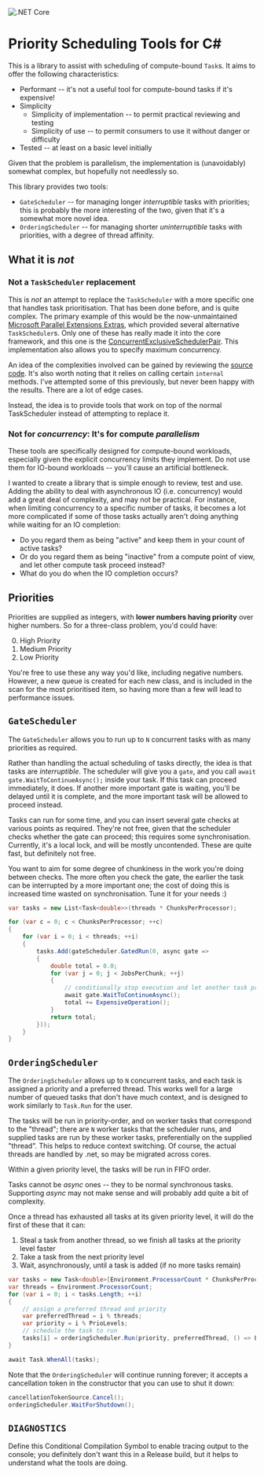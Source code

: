 ![.NET Core](https://github.com/mike-barber/csharp-priority-scheduling-tools/workflows/.NET%20Core/badge.svg?branch=master)

# Priority Scheduling Tools for C#

This is a library to assist with scheduling of compute-bound `Task`s. It aims to offer the following characteristics:

* Performant -- it's not a useful tool for compute-bound tasks if it's expensive!
* Simplicity
    * Simplicity of implementation -- to permit practical reviewing and testing
    * Simplicity of use -- to permit consumers to use it without danger or difficulty
* Tested -- at least on a basic level initially

Given that the problem is parallelism, the implementation is (unavoidably) somewhat complex, but hopefully not needlessly so.

This library provides two tools: 

* `GateScheduler` -- for managing longer *interruptible* tasks with priorities; this is probably the more interesting of the two, given that it's a somewhat more novel idea.
* `OrderingScheduler` -- for managing shorter *uninterruptible* tasks with priorities, with a degree of thread affinity.

## What it is *not* 

### Not a `TaskScheduler` replacement

This is *not* an attempt to replace the `TaskScheduler` with a more specific one that handles task prioritisation. That has been done before, and is quite complex. The primary example of this would be the now-unmaintained [Microsoft Parallel Extensions Extras](https://devblogs.microsoft.com/pfxteam/a-tour-of-parallelextensionsextras/), which provided several alternative `TaskScheduler`s. Only one of these has really made it into the core framework, and this one is the [ConcurrentExclusiveSchedulerPair](https://docs.microsoft.com/en-us/dotnet/api/system.threading.tasks.concurrentexclusiveschedulerpair?view=netcore-3.1). This implementation also allows you to specify maximum concurrency. 

An idea of the complexities involved can be gained by reviewing the [source code](https://github.com/dotnet/runtime/blob/master/src/libraries/System.Private.CoreLib/src/System/Threading/Tasks/ConcurrentExclusiveSchedulerPair.cs). It's also worth noting that it relies on calling certain `internal` methods. I've attempted some of this previously, but never been happy with the results. There are a lot of edge cases.

Instead, the idea is to provide tools that work on top of the normal TaskScheduler instead of attempting to replace it.

### Not for *concurrency*: It's for compute *parallelism*

These tools are specifically designed for compute-bound workloads, especially given the explicit concurrency limits they implement. Do not use them for IO-bound workloads -- you'll cause an artificial bottleneck. 

I wanted to create a library that is simple enough to review, test and use. Adding the ability to deal with asynchronous IO (i.e. concurrency) would add a great deal of complexity, and may not be practical. For instance, when limiting concurrency to a specific number of tasks, it becomes a lot more complicated if some of those tasks actually aren't doing anything while waiting for an IO completion:

* Do you regard them as being "active" and keep them in your count of active tasks? 
* Or do you regard them as being "inactive" from a compute point of view, and let other compute task proceed instead?
* What do you do when the IO completion occurs?

## Priorities

Priorities are supplied as integers, with **lower numbers having priority** over higher numbers. So for a three-class problem, you'd could have:

0. High Priority
1. Medium Priority
2. Low Priority

You're free to use these any way you'd like, including negative numbers. However, a new queue is created for each new class, and is included in the scan for the most prioritised item, so having more than a few will lead to performance issues.

## `GateScheduler`

The `GateScheduler` allows you to run up to `N` concurrent tasks with as many priorities as required. 

Rather than handling the actual scheduling of tasks directly, the idea is that tasks are *interruptible*. The scheduler will give you a `gate`, and you call `await gate.WaitToContinueAsync();` inside your task. If this task can proceed immediately, it does. If another more important gate is waiting, you'll be delayed until it is complete, and the more important task will be allowed to proceed instead.

Tasks can run for some time, and you can insert several gate checks at various points as required. They're not free, given that the scheduler checks whether the gate can proceed; this requires some synchronisation. Currently, it's a local lock, and will be mostly uncontended. These are quite fast, but definitely not free.

You want to aim for some degree of chunkiness in the work you're doing between checks. The more often you check the gate, the earlier the task can be interrupted by a more important one; the cost of doing this is increased time wasted on synchronisation. Tune it for your needs :)


```C#
var tasks = new List<Task<double>>(threads * ChunksPerProcessor);

for (var c = 0; c < ChunksPerProcessor; ++c)
{
    for (var i = 0; i < threads; ++i)
    {
        tasks.Add(gateScheduler.GatedRun(0, async gate =>
        {
            double total = 0.0;
            for (var j = 0; j < JobsPerChunk; ++j)
            {
                // conditionally stop execution and let another task proceed
                await gate.WaitToContinueAsync();
                total += ExpensiveOperation();
            }
            return total;
        }));
    }
}
```

## `OrderingScheduler`

The `OrderingScheduler` allows up to `N` concurrent tasks, and each task is assigned a priority and a preferred thread. This works well for a large number of queued tasks that don't have much context, and is designed to work similarly to `Task.Run` for the user.

The tasks will be run in priority-order, and on worker tasks that correspond to the "thread"; there are `N` worker tasks that the scheduler runs, and supplied tasks are run by these worker tasks, preferentially on the supplied "thread". This helps to reduce context switching. Of course, the actual threads are handled by .net, so may be migrated across cores.

Within a given priority level, the tasks will be run in FIFO order. 

Tasks cannot be *async* ones -- they to be normal synchronous tasks. Supporting *async* may not make sense and will probably add quite a bit of complexity.

Once a thread has exhausted all tasks at its given priority level, it will do the first of these that it can: 

1. Steal a task from another thread, so we finish all tasks at the priority level faster
2. Take a task from the next priority level
3. Wait, asynchronously, until a task is added (if no more tasks remain)

```C#
var tasks = new Task<double>[Environment.ProcessorCount * ChunksPerProcessor * JobsPerChunk];
var threads = Environment.ProcessorCount;
for (var i = 0; i < tasks.Length; ++i)
{
    // assign a preferred thread and priority
    var preferredThread = i % threads;
    var priority = i % PrioLevels;
    // schedule the task to run 
    tasks[i] = orderingScheduler.Run(priority, preferredThread, () => ExpensiveOperation());
}

await Task.WhenAll(tasks);
```

Note that the `OrderingScheduler` will continue running forever; it accepts a cancellation token in the constructor that you can use to shut it down:

```C#
cancellationTokenSource.Cancel();
orderingScheduler.WaitForShutdown();
```

## `DIAGNOSTICS`

Define this Conditional Compilation Symbol to enable tracing output to the console; you definitely don't want this in a Release build, but it helps to understand what the tools are doing.
